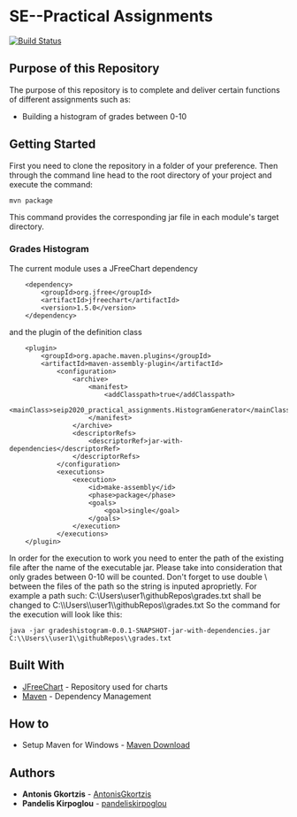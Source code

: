 # SE--Practical Assignments

[![Build Status](https://travis-ci.com/pandeliskirpoglou/SE---Lab-Assignment-2.svg?token=sj2oqcqiqbuxzsYcRzSv&branch=development)](https://travis-ci.com/pandeliskirpoglou/SE---Lab-Assignment-2)

## Purpose of this Repository

The purpose of this repository is to complete and deliver certain functions of different assignments such as:

* Building a histogram of grades between 0-10

## Getting Started

First you need to clone the repository in a folder of your preference. Then through the command line head to the root directory of your project and 
execute the command:
```
mvn package
```
This command provides the corresponding jar file in each module's target directory. 

### Grades Histogram

The current module uses a JFreeChart dependency
```
	<dependency>
		<groupId>org.jfree</groupId>
		<artifactId>jfreechart</artifactId>
		<version>1.5.0</version>
	</dependency>
```

and the plugin of the definition class

```
	<plugin>
		<groupId>org.apache.maven.plugins</groupId>
		<artifactId>maven-assembly-plugin</artifactId>
			<configuration>
				<archive>
					<manifest>
						<addClasspath>true</addClasspath>
						<mainClass>seip2020_practical_assignments.HistogramGenerator</mainClass>						
					</manifest>
				</archive>
				<descriptorRefs>
					<descriptorRef>jar-with-dependencies</descriptorRef>
				</descriptorRefs>
			</configuration>
			<executions>
				<execution>
					<id>make-assembly</id>
					<phase>package</phase>
					<goals>
						<goal>single</goal>
					</goals>
				</execution>
			</executions>
	</plugin>
```

In order for the execution to work you need to enter the path of the existing file after the name of the executable jar. Please take into consideration that only grades 
between 0-10 will be counted. Don't forget to use double \\ between the files of the path so the string is inputed aproprietly. 
For example a path such: C:\\Users\\user1\\githubRepos\\grades.txt shall be changed to C:\\\Users\\\user1\\\githubRepos\\\grades.txt
So the command for the execution will look like this:

```
java -jar gradeshistogram-0.0.1-SNAPSHOT-jar-with-dependencies.jar C:\\Users\\user1\\githubRepos\\grades.txt
```

## Built With

* [JFreeChart](https://mvnrepository.com/artifact/org.jfree/jfreechart) - Repository used for charts
* [Maven](https://maven.apache.org/) - Dependency Management


## How to

* Setup Maven for Windows - [Maven Download](https://maven.apache.org/download.cgi)

## Authors

* **Antonis Gkortzis** - [AntonisGkortzis](https://github.com/AntonisGkortzis)
* **Pandelis Kirpoglou** - [pandeliskirpoglou](https://github.com/pandeliskirpoglou)

